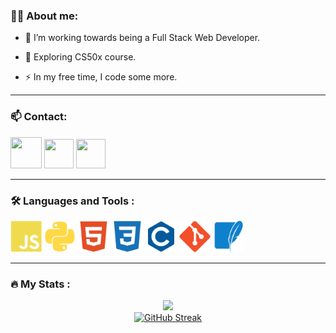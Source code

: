 ### 👨‍🦱 About me:

- :telescope: I’m working towards being a Full Stack Web Developer.

- :seedling: Exploring CS50x course.

- :zap: In my free time, I code some more.

---

### 📫 Contact:

<div>
  <a href="mailto:boris.pavel37@gmail.com?subject=Mail from GitHub"><img src="https://github.com/boris-pavel/boris-pavel/assets/128417006/0147910d-4eb7-4237-97dc-88b79e509609" width="50" height="50" /></a> <a href="https://www.instagram.com/boris.pavel">    <img src="https://github.com/boris-pavel/boris-pavel/assets/128417006/501afe55-85c7-4368-95f4-8f02175f44fe" width="47" height="47" /></a>
  <a href="https://www.linkedin.com/in/boris-pavel"><img src="https://github.com/boris-pavel/boris-pavel/assets/128417006/5841127f-d613-4dcc-b3e4-ff34c42c41ad" width="47" height="47"></a>
</div>

---

### :hammer_and_wrench: Languages and Tools :
<div>
  <img src="https://github.com/devicons/devicon/blob/master/icons/javascript/javascript-plain.svg" width="50" height="50">
  <img src="https://github.com/devicons/devicon/blob/master/icons/python/python-plain.svg" width="50" height="50">
  <img src="https://github.com/devicons/devicon/blob/master/icons/html5/html5-plain.svg" width="50" height="50">
  <img src="https://github.com/devicons/devicon/blob/master/icons/css3/css3-plain.svg" width="50" height="50">
  <img src="https://github.com/devicons/devicon/blob/master/icons/c/c-plain.svg" width="50" height="50">
  <img src="https://github.com/devicons/devicon/blob/master/icons/git/git-plain.svg" width="50" height="50">
  <img src="https://github.com/devicons/devicon/blob/master/icons/sqlite/sqlite-plain.svg" width="50" height="50">
</div>

---

### :fire: My Stats :
<div align="center><img src="https://komarev.com/ghpvc/?username=boris-pavel&style=flat-square&color=blue" alt="Profile views"/></div>
<div align="center">
  <img src="https://github-readme-stats.vercel.app/api/top-langs/?username=boris-pavel&layout=compact&theme=light"
</div>
<div align="center">
  <a href="https://git.io/streak-stats"><img src="https://github-readme-streak-stats.herokuapp.com?user=boris-pavel" alt="GitHub Streak" /></a>
</div>
